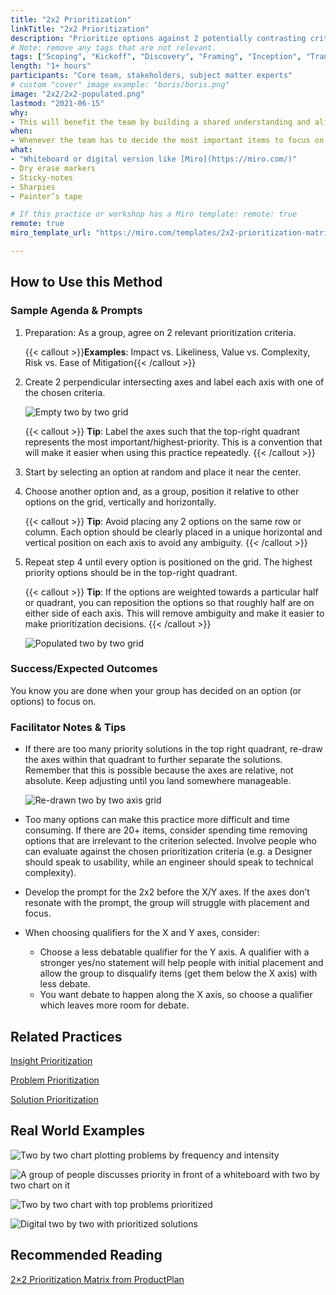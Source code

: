 ```yaml
---
title: "2x2 Prioritization"
linkTitle: "2x2 Prioritization"
description: "Prioritize options against 2 potentially contrasting criteria to identify the most important options to focus on now."
# Note: remove any tags that are not relevant.
tags: ["Scoping", "Kickoff", "Discovery", "Framing", "Inception", "Transition", "Modernization", "Delivery"]
length: "1+ hours"
participants: "Core team, stakeholders, subject matter experts"
# custom "cover" image example: "boris/boris.png"
image: "2x2/2x2-populated.png" 
lastmod: "2021-06-15"
why: 
- This will benefit the team by building a shared understanding and alignment among a group of people in order to more easily determine how best to proceed.
when:
- Whenever the team has to decide the most important items to focus on when presented with multiple options and there are contrasting opinions on how to proceed.
what:
- "Whiteboard or digital version like [Miro](https://miro.com/)" 
- Dry erase markers
- Sticky-notes
- Sharpies
- Painter’s tape 

# If this practice or workshop has a Miro template: remote: true
remote: true
miro_template_url: "https://miro.com/templates/2x2-prioritization-matrix/" 

---
```

## How to Use this Method


### Sample Agenda & Prompts
1. Preparation: As a group, agree on 2 relevant prioritization criteria.
   
   {{< callout >}}**Examples**: Impact vs. Likeliness, Value vs. Complexity, Risk vs. Ease of Mitigation{{< /callout >}}

1. Create 2 perpendicular intersecting axes and label each axis with one of the chosen criteria.

   ![Empty two by two grid](images/2x2-empty.png)

   {{< callout >}}
   **Tip**: Label the axes such that the top-right quadrant represents the most important/highest-priority. This is a convention that will make it easier when using this practice repeatedly.
   {{< /callout >}}

1. Start by selecting an option at random and place it near the center.

1. Choose another option and, as a group, position it relative to other options on the grid, vertically and horizontally.
   
   {{< callout >}}
   **Tip**: Avoid placing any 2 options on the same row or column. Each option should be clearly placed in a unique horizontal and vertical position on each axis to avoid any ambiguity.
   {{< /callout >}}

1. Repeat step 4 until every option is positioned on the grid. The highest priority options should be in the top-right quadrant.
   
   {{< callout >}}
   **Tip**: If the options are weighted towards a particular half or quadrant, you can reposition the options so that roughly half are on either side of each axis. This will remove ambiguity and make it easier to make prioritization decisions.
   {{< /callout >}}

   ![Populated two by two grid](images/2x2-populated.png)


### Success/Expected Outcomes
You know you are done when your group has decided on an option (or options) to focus on. 

### Facilitator Notes & Tips
- If there are too many priority solutions in the top right quadrant, re-draw the axes within that quadrant to further separate the solutions. Remember that this is possible because the axes are relative, not absolute. Keep adjusting until you land somewhere manageable. 

  ![Re-drawn two by two axis grid](images/2x2-regrid.png)

- Too many options can make this practice more difficult and time consuming. If there are 20+ items, consider spending time removing options that are irrelevant to the criterion selected.
Involve people who can evaluate against the chosen prioritization criteria (e.g. a Designer should speak to usability, while an engineer should speak to technical complexity).
- Develop the prompt for the 2x2 before the X/Y axes. If the axes don’t resonate with the prompt, the group will struggle with placement and focus.
- When choosing qualifiers for the X and Y axes, consider:
   - Choose a less debatable qualifier for the Y axis. A qualifier with a stronger yes/no statement will help people with initial placement and allow the group to disqualify items (get them below the X axis) with less debate.
   - You want debate to happen along the X axis, so choose a qualifier which leaves more room for debate.

## Related Practices
[Insight Prioritization](/practices/insight-prioritization)

[Problem Prioritization](/practices/problem-prioritization)

[Solution Prioritization](/practices/solution-prioritization)


## Real World Examples
![Two by two chart plotting problems by frequency and intensity](/practices/problem-prioritization/images/example-2.jpg)

![A group of people discusses priority in front of a whiteboard with two by two chart on it](/practices/problem-prioritization/images/example-3.jpg)

![Two by two chart with top problems prioritized](/practices/problem-prioritization/images/example-5.jpg)

![Digital two by two with prioritized solutions](/practices/solution-prioritization/images/example-6.jpg)

## Recommended Reading
[2×2 Prioritization Matrix from ProductPlan](https://www.productplan.com/glossary/2x2-prioritization-matrix/)
